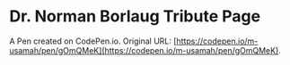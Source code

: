 # Dr. Norman Borlaug Tribute Page

A Pen created on CodePen.io. Original URL: [https://codepen.io/m-usamah/pen/gOmQMeK](https://codepen.io/m-usamah/pen/gOmQMeK).


